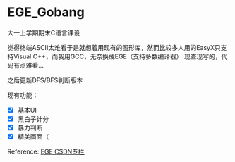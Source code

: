 # EGE_Gobang

大一上学期期末C语言课设

觉得终端ASCII太难看于是就想着用现有的图形库，然而比较多人用的EasyX只支持Visual C++，而我用GCC，无奈换成EGE（支持多数编译器）
现查现写的，代码有点难看...

之后更新DFS/BFS判断版本

现有功能：
- [x] 基本UI
- [x] 黑白子计分
- [x] 暴力判断
- [x] 精美画面（

Reference:
[EGE CSDN专栏](https://blog.csdn.net/qq_39151563/category_9311717.html)
